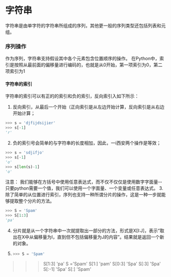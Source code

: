 # 字符串
字符串是由单字符的字符串所组成的序列，其他更一般的序列类型还包括列表和元组。
### 序列操作
作为序列，字符串支持假设其中各个元素包含位置顺序的操作。
在Python中，索引是按照从最前面的偏移量进行编码的，也就是从0开始，第一项索引为0，第二项索引为1
#### 字符串的索引
字符串的索引可以有正的的索引和负的索引，反向索引入如下所示：
1. 反向索引，从最后一个开始（正向索引是从左边开始计算，反向索引是从右边开始计算；
```python
>>> s = 'djfijdsijier'
>>> s[-1]
'r'
```
2. 负的索引号会简单的与字符串的长度相加，因此，一i西安两个操作是等效；
```python
>>> s = 'sdjifjo'
>>> s[-1]
'o'
>>> s[len(s)-1]
'o'
```
注意： 我们能够在方括号中使用任意表达式，而不仅不仅仅是使用数字字面量--只要python需要一个值，我们可以使用一个字面量、一个变量或任意表达式。
3. 除了简单的从位置进行索引，序列也支持一种所谓分片的操作，这是一种一步就能够提取整个分片的方法。
```python
>>> S = 'Spam'
>>> S[1:3]
'pa'
```
4. 分片就是从一个字符串中一次就提取出一部分的方法，形式是X[I:J]，表示“取出在X中从偏移量为I，直到但不包括偏移量为J的内容”。结果就是返回一个新的对象。
5. ```python
   >>> S = 'Spam'
>>> S[1:3]
'pa'
>>> S ='Spam'
>>> S[1:]
'pam'
>>> S[0:3]
'Spa'
>>> S[:3]
'Spa'
>>> S[:-1]
'Spa'
>>> S[:]
'Spam'
```
